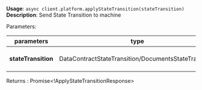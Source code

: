 **Usage**: `async client.platform.applyStateTransition(stateTransition)`
**Description**: Send State Transition to machine

Parameters:

| parameters             | type                                                 | required       | Description                                                                                             |
|------------------------|------------------------------------------------------|----------------| ------------------------------------------------------------------------------------------------ |
| **stateTransition**    | DataContractStateTransition/DocumentsStateTransition | yes            | A valid state transition |

Returns : Promise<!ApplyStateTransitionResponse>

